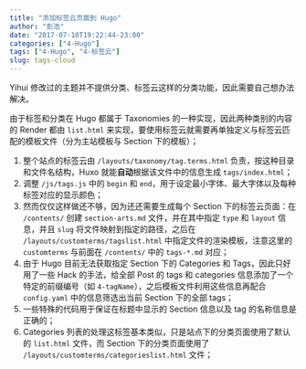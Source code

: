 ```yaml
---
title: "添加标签云页面到 Hugo"
author: "彭浩"
date: "2017-07-10T19:22:44-23:00"
categories: ["4-Hugo"]
tags: ["4-Hugo", "4-标签云"]
slug: tags-cloud
---
```


Yihui 修改过的主题并不提供分类、标签云这样的分类功能，因此需要自己想办法解决。

由于标签和分类在 Hugo 都属于 Taxonomies 的一种实现，因此两种类别的内容的 Render 都由 `list.html` 来实现，要使用标签云就需要再单独定义与标签云匹配的模板文件（分为主站模板与 Section 下的模板）；

1. 整个站点的标签云由 `/layouts/taxonomy/tag.terms.html` 负责，按这种目录和文件名结构，Huxo 就能**自动**根据该文件中的信息生成 `tags/index.html`；
2. 调整 `/js/tags.js` 中的 `begin` 和 `end`，用于设定最小字体、最大字体以及每种标签对应的显示颜色；
3. 然而仅仅这样做还不够，因为还还需要生成每个 Section 下的标签云页面：在 `/contents/` 创建 `section-arts.md` 文件，并在其中指定 `type` 和 `layout` 信息，并且 `slug` 将文件映射到指定的路径，之后在 `/layouts/customterms/tagslist.html` 中指定文件的渲染模板，注意这里的 `customterms` 与前面在 `/contents/` 中的 `tags-*.md` 对应；
4. 由于 Hugo 目前无法获取指定 Section 下的 Categories 和 Tags，因此只好用了一些 Hack 的手法，给全部 Post 的 tags 和 categories 信息添加了一个特定的前缀编号（如 `4-tagName`），之后模板文件利用这些信息再配合 `config.yaml` 中的信息筛选出当前 Section 下的全部 tags；
5. 一些特殊的代码用于保证在标题中显示的 Section 信息以及 tag 的名称信息是正确的；
6. Categories 列表的处理这标签基本类似，只是站点下的分类页面使用了默认的 `list.html` 文件，而 Section 下的分类页面使用了 `/layouts/customterms/categorieslist.html` 文件；